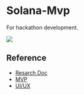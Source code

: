 # Solana-Mvp
For hackathon development.


[![](https://i.ytimg.com/vi/Vp1-M1frxBg/maxresdefault.jpg)](https://youtu.be/Vp1-M1frxBg?si=jeqLTuXGjkA2f4ru "")

## Reference

* [Resarch Doc](https://docs.google.com/document/d/1MfiPlCkFz-y8slmyh84qu-GWDvOADOJ1BviYGM_HPXU/edit)
* [MVP](https://docs.google.com/document/d/1oCS0SUoT1vwhuL889RY82-MEoENjlOWyE0ZRwgUzSj0/edit?usp=sharing)
* [UI/UX](https://excalidraw.com/#room=ad78204e660a8d69763c,-sTjmfG5xXxfRFXbO3yYlQ)

